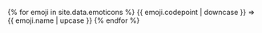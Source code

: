 {% for emoji in site.data.emoticons %}
  {{ emoji.codepoint | downcase }} => {{ emoji.name | upcase }}
{% endfor %}
